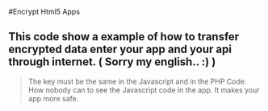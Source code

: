 #Encrypt Html5 Apps
## This code show a example of how to transfer encrypted data enter your app and your api through internet. ( Sorry my english.. :) )
> The key must be the same in the Javascript and in the PHP Code. How nobody can to see the Javascript code in the app. It makes your app more safe.